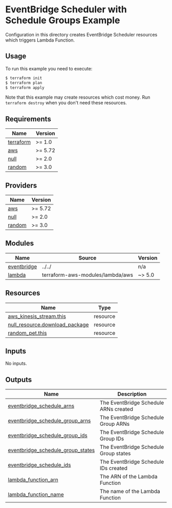# EventBridge Scheduler with Schedule Groups Example

Configuration in this directory creates EventBridge Scheduler resources which triggers Lambda Function.

## Usage

To run this example you need to execute:

```bash
$ terraform init
$ terraform plan
$ terraform apply
```

Note that this example may create resources which cost money. Run `terraform destroy` when you don't need these resources.

<!-- BEGIN_TF_DOCS -->
## Requirements

| Name | Version |
|------|---------|
| <a name="requirement_terraform"></a> [terraform](#requirement\_terraform) | >= 1.0 |
| <a name="requirement_aws"></a> [aws](#requirement\_aws) | >= 5.72 |
| <a name="requirement_null"></a> [null](#requirement\_null) | >= 2.0 |
| <a name="requirement_random"></a> [random](#requirement\_random) | >= 3.0 |

## Providers

| Name | Version |
|------|---------|
| <a name="provider_aws"></a> [aws](#provider\_aws) | >= 5.72 |
| <a name="provider_null"></a> [null](#provider\_null) | >= 2.0 |
| <a name="provider_random"></a> [random](#provider\_random) | >= 3.0 |

## Modules

| Name | Source | Version |
|------|--------|---------|
| <a name="module_eventbridge"></a> [eventbridge](#module\_eventbridge) | ../../ | n/a |
| <a name="module_lambda"></a> [lambda](#module\_lambda) | terraform-aws-modules/lambda/aws | ~> 5.0 |

## Resources

| Name | Type |
|------|------|
| [aws_kinesis_stream.this](https://registry.terraform.io/providers/hashicorp/aws/latest/docs/resources/kinesis_stream) | resource |
| [null_resource.download_package](https://registry.terraform.io/providers/hashicorp/null/latest/docs/resources/resource) | resource |
| [random_pet.this](https://registry.terraform.io/providers/hashicorp/random/latest/docs/resources/pet) | resource |

## Inputs

No inputs.

## Outputs

| Name | Description |
|------|-------------|
| <a name="output_eventbridge_schedule_arns"></a> [eventbridge\_schedule\_arns](#output\_eventbridge\_schedule\_arns) | The EventBridge Schedule ARNs created |
| <a name="output_eventbridge_schedule_group_arns"></a> [eventbridge\_schedule\_group\_arns](#output\_eventbridge\_schedule\_group\_arns) | The EventBridge Schedule Group ARNs |
| <a name="output_eventbridge_schedule_group_ids"></a> [eventbridge\_schedule\_group\_ids](#output\_eventbridge\_schedule\_group\_ids) | The EventBridge Schedule Group IDs |
| <a name="output_eventbridge_schedule_group_states"></a> [eventbridge\_schedule\_group\_states](#output\_eventbridge\_schedule\_group\_states) | The EventBridge Schedule Group states |
| <a name="output_eventbridge_schedule_ids"></a> [eventbridge\_schedule\_ids](#output\_eventbridge\_schedule\_ids) | The EventBridge Schedule IDs created |
| <a name="output_lambda_function_arn"></a> [lambda\_function\_arn](#output\_lambda\_function\_arn) | The ARN of the Lambda Function |
| <a name="output_lambda_function_name"></a> [lambda\_function\_name](#output\_lambda\_function\_name) | The name of the Lambda Function |
<!-- END_TF_DOCS -->
